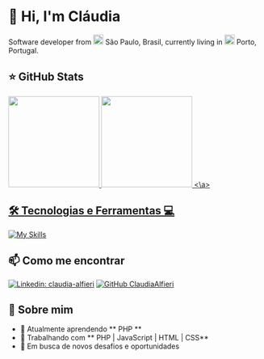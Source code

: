 
<!--
**ClaudiaAlfieri/ClaudiaAlfieri** is a ✨ _special_ ✨ repository because its `README.md` (this file) appears on your GitHub profile.

Here are some ideas to get you started:

- 🔭 I’m currently working on ...
- 🌱 I’m currently learning ...
- 👯 I’m looking to collaborate on ...
- 🤔 I’m looking for help with ...
- 💬 Ask me about ...
- 📫 How to reach me: ...
- 😄 Pronouns: ...
- ⚡ Fun fact: ...
-->

# 💜 Hi, I'm Cláudia

Software developer from <img src="https://flagcdn.com/w40/br.png" width="20"/> São Paulo, Brasil, currently living in <img src="https://flagcdn.com/w40/pt.png" width="20"/> Porto, Portugal.

## ⭐ GitHub Stats
<a href="https://github.com/eduardavieira-dev">
  <img height="180em" src="https://github-readme-stats.vercel.app/api?username=claudiaalfieri&show_icons=true&theme=transparent"/>
  <img height="180em" src="https://github-readme-stats.vercel.app/api/top-langs/?username=claudiaalfieri&layout=compact"/>
  <\a>

## 🛠️ Tecnologias e Ferramentas 💻

[![My Skills](https://skillicons.dev/icons?i=php,laravel,html,css,js,bootstrap,mysql,github,vscode,figma,ai)](https://skillicons.dev)

## 📫 Como me encontrar

[![Linkedin: claudia-alfieri](https://img.shields.io/badge/-claudia-alfieri-blue?style=flat-square&logo=Linkedin&logoColor=white&link=https://www.linkedin.com/in/claudia-alfieri/)](https://www.linkedin.com/in/claudia-alfieri/)
[![GitHub ClaudiaAlfieri](https://img.shields.io/github/followers/claudiaalfieri?label=follow&style=social)](https://github.com/claudiaalfieri)

## 🚀 Sobre mim

- 🌱 Atualmente aprendendo ** PHP **
- 💼 Trabalhando com ** PHP | JavaScript | HTML | CSS**
- 🎯 Em busca de novos desafios e oportunidades





  
